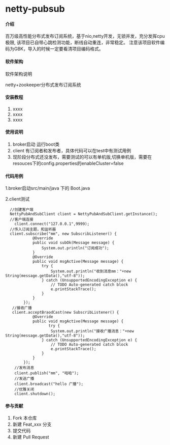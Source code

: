 # netty-pubsub

#### 介绍
百万级高性能分布式发布订阅系统，基于nio,netty开发，无锁并发，充分发挥cpu极限,
该项目已自带心跳检测功能，断线自动重连，非常稳定。
注意该项目软件编码为GBK，导入的时候一定要看清项目编码格式。

#### 软件架构
软件架构说明

netty+zookeeper分布式发布订阅系统


#### 安装教程

1. xxxx
2. xxxx
3. xxxx

#### 使用说明

1. broker启动  运行boot类
2. client 有订阅者和发布者，具体代码可以在test中有测试用例
3. 现阶段分布式还没发布，需要测试的可以有单机版,切换单机版，需要在resouces下的config.properties的enableCluster=false


#### 代码用例

1.broker启动src/main/java 下的 Boot.java

2.client测试
```
  //创建客户端
  NettyPubAndSubClient client = NettyPubAndSubClient.getInstance();
  //客户端连接
	client.connect("127.0.0.1",9999);
  //传入订阅主题，和监听器
  client.subscribe("mm", new SubscribListener() {
			@Override
			public void subOk(Message message) {
				System.out.println("订阅成功");
			}
			@Override
			public void msgActive(Message message) {
				try {
					System.out.println("收到消息mm："+new String(message.getData(),"utf-8"));
				} catch (UnsupportedEncodingException e) {
					// TODO Auto-generated catch block
					e.printStackTrace();
				}
			}
		});
   //接收广播
   client.acceptBraodCast(new SubscribListener() {
			@Override
			public void msgActive(Message message) {
                   try {
					System.out.println("接收广播消息："+new String(message.getData(),"utf-8"));
				} catch (UnsupportedEncodingException e) {
					// TODO Auto-generated catch block
					e.printStackTrace();
				}
			}
		});
    //发布消息
    client.publish("mm", "哈哈");
    //发送广播
    client.broadcast("hello 广播");
    //优雅关闭
    client.shutdown();
```		
    

#### 参与贡献

1. Fork 本仓库
2. 新建 Feat_xxx 分支
3. 提交代码
4. 新建 Pull Request
